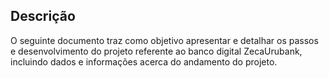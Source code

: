 ## Descrição
O seguinte documento traz como objetivo apresentar e detalhar os 
passos e desenvolvimento do projeto referente ao banco digital ZecaUrubank, 
incluindo dados e informações acerca do andamento do projeto. 

